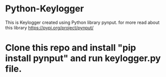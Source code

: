 # Python-Keylogger
This is Keylogger created using Python library pynput.
for more read about this library https://pypi.org/project/pynput/

# Clone this repo and install "pip install pynput" and run keylogger.py file.
